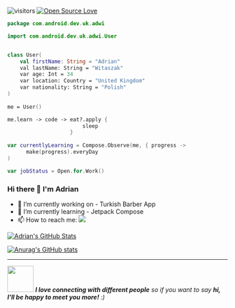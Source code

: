 ![visitors](https://visitor-badge.laobi.icu/badge?page_id=adimanwit)
[![Open Source Love](https://badges.frapsoft.com/os/v1/open-source.svg?v=102)](https://github.com/ellerbrock/open-source-badge/)


```kotlin
package com.android.dev.uk.adwi

import com.android.dev.uk.adwi.User


class User(
    val firstName: String = "Adrian"
    val lastName: String = "Witaszak"
    var age: Int = 34
    var location: Country = "United Kingdom"
    var nationality: String = "Polish"
)   
   
me = User()

me.learn -> code -> eat?.apply {
                        sleep                      
                    }
                   
var currentlyLearning = Compose.Observe(me, { progress ->
      make(progress).everyDay
)

var jobStatus = Open.for.Work()

```

### Hi there 👋 I'm Adrian

- 🔭 I’m currently working on - Turkish Barber App
- 🌱 I’m currently learning - Jetpack Compose
- 📫 How to reach me: ![](https://img.shields.io/twitter/url?style=social&url=https%3A%2F%2Ftwitter.com%2Fadrianwita)

<a href="https://github.com/adimanwit">
  <img align="center" src="https://github-readme-stats.vercel.app/api/top-langs/?username=adimanwit&hide=c%2B%2B,c,matlab,assembly&title_color=6aa6f8&text_color=8a919a&icon_color=6aa6f8&bg_color=22272e" alt="Adrian's GitHub Stats" />
</a> 

[![Anurag's GitHub stats](https://github-readme-stats.vercel.app/api?username=adimanwit)](https://github.com/anuraghazra/github-readme-stats)

--------------- 

<img src="https://media.giphy.com/media/LnQjpWaON8nhr21vNW/giphy.gif" width="60"> <em><b>I love connecting with different people</b> so if you want to say <b>hi, I'll be happy to meet you more!</b> :)</em>

